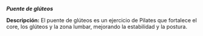 ***Puente de glúteos***

**Descripción:**
 El puente de glúteos es un ejercicio de Pilates que fortalece el core, los glúteos y la zona lumbar, mejorando la estabilidad y la postura.